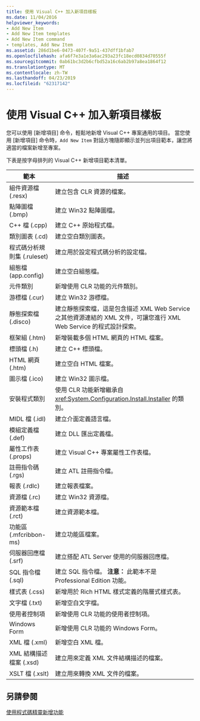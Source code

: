 ```yaml
---
title: 使用 Visual C++ 加入新項目樣板
ms.date: 11/04/2016
helpviewer_keywords:
- Add New Item
- Add New Item templates
- Add New Item command
- templates, Add New Item
ms.assetid: 286d1be6-0473-407f-9a51-437dff1bfab7
ms.openlocfilehash: afa6f7e3a1e3a6ac293a23fc18ecd0834d70555f
ms.sourcegitcommit: 0ab61bc3d2b6cfbd52a16c6ab2b97a8ea1864f12
ms.translationtype: MT
ms.contentlocale: zh-TW
ms.lasthandoff: 04/23/2019
ms.locfileid: "62317142"
---
```

# <a name="using-visual-c-add-new-item-templates"></a>使用 Visual C++ 加入新項目樣板

您可以使用 [新增項目] 命令，輕鬆地新增 Visual C++ 專案通用的項目。 當您使用 [新增項目] 命令時，`Add New Item` 對話方塊隨即顯示並列出項目範本，讓您將適當的檔案新增至專案。

下表是按字母排列的 Visual C++ 新增項目範本清單。

|範本|描述|
|--------------|-----------------|
|組件資源檔 (.resx)|建立包含 CLR 資源的檔案。|
|點陣圖檔 (.bmp)|建立 Win32 點陣圖檔。|
|C++ 檔 (.cpp)|建立 C++ 原始程式檔。|
|類別圖表 (.cd)|建立空白類別圖表。|
|程式碼分析規則集 (.ruleset)|建立用於設定程式碼分析的設定檔。|
|組態檔 (app.config)|建立空白組態檔。|
|元件類別|新增使用 CLR 功能的元件類別。|
|游標檔 (.cur)|建立 Win32 游標檔。|
|靜態探索檔 (.disco)|建立靜態探索檔，這是包含描述 XML Web Service 之其他資源連結的 XML 文件，可讓您進行 XML Web Service 的程式設計探索。|
|框架組 (.htm)|新增裝載多個 HTML 網頁的 HTML 檔案。|
|標頭檔 (.h)|建立 C++ 標頭檔。|
|HTML 網頁 (.htm)|建立空白 HTML 檔案。|
|圖示檔 (.ico)|建立 Win32 圖示檔。|
|安裝程式類別|使用 CLR 功能新增繼承自 <xref:System.Configuration.Install.Installer> 的類別。|
|MIDL 檔 (.idl)|建立介面定義語言檔。|
|模組定義檔 (.def)|建立 DLL 匯出定義檔。|
|屬性工作表 (.props)|建立 Visual C++ 專案屬性工作表檔。|
|註冊指令碼 (.rgs)|建立 ATL 註冊指令檔。|
|報表 (.rdlc)|建立報表檔案。|
|資源檔 (.rc)|建立 Win32 資源檔。|
|資源範本檔 (.rct)|建立資源範本檔。|
|功能區 (.mfcribbon-ms)|建立功能區檔案。|
|伺服器回應檔 (.srf)|建立搭配 ATL Server 使用的伺服器回應檔。|
|SQL 指令檔 (.sql)|建立 SQL 指令檔。 **注意：** 此範本不是 Professional Edition 功能。|
|樣式表 (.css)|新增用於 Rich HTML 樣式定義的階層式樣式表。|
|文字檔 (.txt)|新增空白文字檔。|
|使用者控制項|新增使用 CLR 功能的使用者控制項。|
|Windows Form|新增使用 CLR 功能的 Windows Form。|
|XML 檔 (.xml)|新增空白 XML 檔。|
|XML 結構描述檔案 (.xsd)|建立用來定義 XML 文件結構描述的檔案。|
|XSLT 檔 (.xslt)|建立用來轉換 XML 文件的檔案。|

## <a name="see-also"></a>另請參閱

[使用程式碼精靈新增功能](../../ide/adding-functionality-with-code-wizards-cpp.md)
